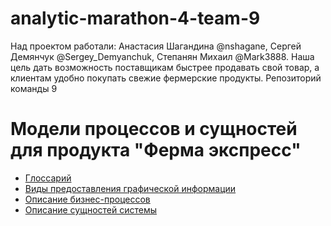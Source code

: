 # analytic-marathon-4-team-9
Над проектом работали: Анастасия Шагандина @nshagane, Сергей Демянчук @Sergey_Demyanchuk, Степанян Михаил @Mark3888. Наша цель дать возможность поставщикам быстрее продавать свой товар, а клиентам удобно покупать свежие фермерские продукты.
Репозиторий команды 9

# Модели процессов и сущностей для продукта "Ферма экспресс"

- [Глоссарий](./Glossary.md)
- [Виды предоставления графической информации](./1-types-of-representation-of-graphic-info.md)
- [Описание бизнес-процессов](./2-description-of-business-processes.md)
- [Описание сущностей системы](./3-description-of-system-entities.md)

